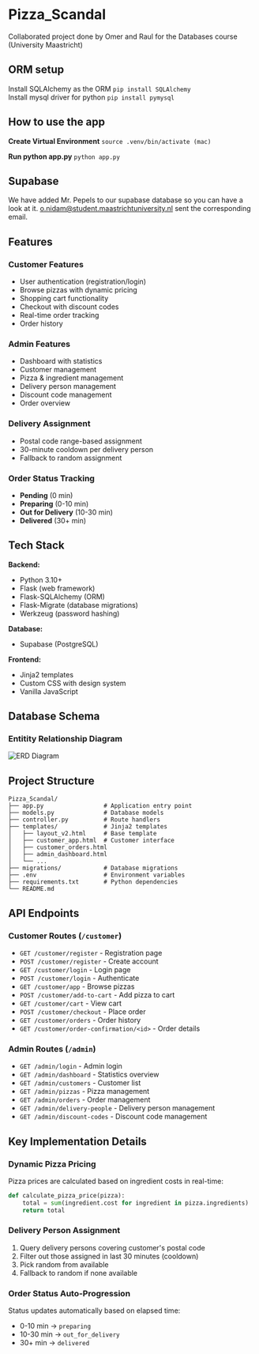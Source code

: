 # Pizza_Scandal
Collaborated project done by Omer and Raul for the Databases course (University Maastricht)
## ORM setup
Install SQLAlchemy as the ORM `pip install SQLAlchemy`  
Install mysql driver for python `pip install pymysql`  

## How to use the app
**Create Virtual Environment**
`source .venv/bin/activate (mac)`

**Run python app.py**
`python app.py`

## Supabase 
We have added Mr. Pepels to our supabase database so you can have a look at it.
o.nidam@student.maastrichtuniversity.nl sent the corresponding email. 

## Features
 
### Customer Features
- User authentication (registration/login)
- Browse pizzas with dynamic pricing
- Shopping cart functionality
- Checkout with discount codes
- Real-time order tracking
- Order history
### Admin Features
- Dashboard with statistics
- Customer management
- Pizza & ingredient management
- Delivery person management
- Discount code management
- Order overview
### Delivery Assignment
- Postal code range-based assignment
- 30-minute cooldown per delivery person
- Fallback to random assignment
### Order Status Tracking
- **Pending** (0 min)
- **Preparing** (0-10 min)
- **Out for Delivery** (10-30 min)
- **Delivered** (30+ min)


## Tech Stack

**Backend:**
- Python 3.10+
- Flask (web framework)
- Flask-SQLAlchemy (ORM)
- Flask-Migrate (database migrations)
- Werkzeug (password hashing)

**Database:**
- Supabase (PostgreSQL)

**Frontend:**
- Jinja2 templates
- Custom CSS with design system
- Vanilla JavaScript

## Database Schema 

### Entitity Relationship Diagram

![ERD Diagram]()

## Project Structure

```
Pizza_Scandal/
├── app.py                 # Application entry point
├── models.py              # Database models
├── controller.py          # Route handlers
├── templates/             # Jinja2 templates
│   ├── layout_v2.html     # Base template
│   ├── customer_app.html  # Customer interface
│   ├── customer_orders.html
│   ├── admin_dashboard.html
│   └── ...
├── migrations/            # Database migrations
├── .env                   # Environment variables
├── requirements.txt       # Python dependencies
└── README.md
```

## API Endpoints

### Customer Routes (`/customer`)
- `GET /customer/register` - Registration page
- `POST /customer/register` - Create account
- `GET /customer/login` - Login page
- `POST /customer/login` - Authenticate
- `GET /customer/app` - Browse pizzas
- `POST /customer/add-to-cart` - Add pizza to cart
- `GET /customer/cart` - View cart
- `POST /customer/checkout` - Place order
- `GET /customer/orders` - Order history
- `GET /customer/order-confirmation/<id>` - Order details

### Admin Routes (`/admin`)
- `GET /admin/login` - Admin login
- `GET /admin/dashboard` - Statistics overview
- `GET /admin/customers` - Customer list
- `GET /admin/pizzas` - Pizza management
- `GET /admin/orders` - Order management
- `GET /admin/delivery-people` - Delivery person management
- `GET /admin/discount-codes` - Discount code management


## Key Implementation Details

### Dynamic Pizza Pricing
Pizza prices are calculated based on ingredient costs in real-time:
```python
def calculate_pizza_price(pizza):
    total = sum(ingredient.cost for ingredient in pizza.ingredients)
    return total
```

### Delivery Person Assignment
1. Query delivery persons covering customer's postal code
2. Filter out those assigned in last 30 minutes (cooldown)
3. Pick random from available
4. Fallback to random if none available

### Order Status Auto-Progression
Status updates automatically based on elapsed time:
- 0-10 min → `preparing`
- 10-30 min → `out_for_delivery`
- 30+ min → `delivered`